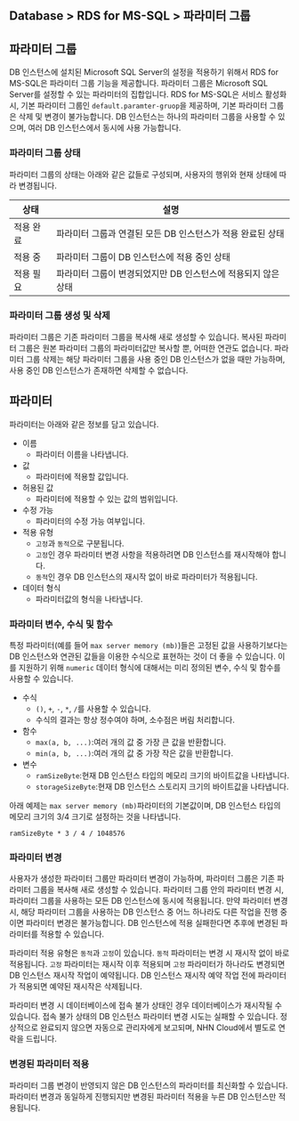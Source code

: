 ## Database > RDS for MS-SQL > 파라미터 그룹

## 파라미터 그룹

DB 인스턴스에 설치된 Microsoft SQL Server의 설정을 적용하기 위해서 RDS for MS-SQL은 파라미터 그룹 기능을 제공합니다. 파라미터 그룹은 Microsoft SQL Server를 설정할 수 있는 파라미터의 집합입니다.
RDS for MS-SQL은 서비스 활성화 시, 기본 파라미터 그룹인 `default.paramter-gruop`을 제공하며, 기본 파라미터 그룹은 삭제 및 변경이 불가능합니다.
DB 인스턴스는 하나의 파라미터 그룹을 사용할 수 있으며, 여러 DB 인스턴스에서 동시에 사용 가능합니다.

### 파라미터 그룹 상태

파라미터 그룹의 상태는 아래와 같은 값들로 구성되며, 사용자의 행위와 현재 상태에 따라 변경됩니다.

| 상태           | 설명                                  |
|--------------|-------------------------------------|
| 적용 완료        | 파라미터 그룹과 연결된 모든 DB 인스턴스가 적용 완료된 상태  |
| 적용 중         | 파라미터 그룹이 DB 인스턴스에 적용 중인 상태          |
| 적용 필요        | 파라미터 그룹이 변경되었지만 DB 인스턴스에 적용되지 않은 상태 |

### 파라미터 그룹 생성 및 삭제

파라미터 그룹은 기존 파라미터 그룹을 복사해 새로 생성할 수 있습니다. 복사된 파라미터 그룹은 원본 파라미터 그룹의 파라미터값만 복사할 뿐, 어떠한 연관도 없습니다.
파라미터 그룹 삭제는 해당 파라미터 그룹을 사용 중인 DB 인스턴스가 없을 때만 가능하며, 사용 중인 DB 인스턴스가 존재하면 삭제할 수 없습니다.

## 파라미터

파라미터는 아래와 같은 정보를 담고 있습니다.

* 이름
    * 파라미터 이름을 나타냅니다.
* 값
    * 파라미터에 적용할 값입니다.
* 허용된 값
    * 파라미터에 적용할 수 있는 값의 범위입니다.
* 수정 가능
    * 파라미터의 수정 가능 여부입니다.
* 적용 유형
    * `고정`과 `동적`으로 구분됩니다.
    * `고정`인 경우 파라미터 변경 사항을 적용하려면 DB 인스턴스를 재시작해야 합니다.
    * `동적`인 경우 DB 인스턴스의 재시작 없이 바로 파라미터가 적용됩니다.
* 데이터 형식
    * 파라미터값의 형식을 나타냅니다.

### 파라미터 변수, 수식 및 함수

특정 파라미터(예를 들어 `max server memory (mb)`)들은 고정된 값을 사용하기보다는 DB 인스턴스와 연관된 값들을 이용한 수식으로 표현하는 것이 더 좋을 수 있습니다. 이를 지원하기 위해 `numeric` 데이터 형식에 대해서는 미리 정의된 변수, 수식 및 함수를 사용할 수 있습니다.

* 수식
    * `()`, `+`, `-`, `*`, `/`를 사용할 수 있습니다.
    * 수식의 결과는 항상 정수여야 하며, 소수점은 버림 처리합니다.
* 함수
    * `max(a, b, ...)`:여러 개의 값 중 가장 큰 값을 반환합니다.
    * `min(a, b, ...)`:여러 개의 값 중 가장 작은 값을 반환합니다.
* 변수
    * `ramSizeByte`:현재 DB 인스턴스 타입의 메모리 크기의 바이트값을 나타냅니다.
    * `storageSizeByte`:현재 DB 인스턴스 스토리지 크기의 바이트값을 나타냅니다.

아래 예제는 `max server memory (mb)`파라미터의 기본값이며, DB 인스턴스 타입의 메모리 크기의 3/4 크기로 설정하는 것을 나타냅니다.
```
ramSizeByte * 3 / 4 / 1048576
```

### 파라미터 변경

사용자가 생성한 파라미터 그룹만 파라미터 변경이 가능하며, 파라미터 그룹은 기존 파라미터 그룹을 복사해 새로 생성할 수 있습니다.
파라미터 그룹 안의 파라미터 변경 시, 파라미터 그룹을 사용하는 모든 DB 인스턴스에 동시에 적용됩니다. 만약 파라미터 변경 시, 해당 파라미터 그룹을 사용하는 DB 인스턴스 중 어느 하나라도 다른 작업을 진행 중이면 파라미터 변경은 불가능합니다.
DB 인스턴스에 적용 실패한다면 추후에 변경된 파라미터를 적용할 수 있습니다.

파라미터 적용 유형은 `동적`과 `고정`이 있습니다.
`동적` 파라미터는 변경 시 재시작 없이 바로 적용됩니다.
`고정` 파라미터는 재시작 이후 적용되며 `고정` 파라미터가 하나라도 변경되면 DB 인스턴스 재시작 작업이 예약됩니다.
DB 인스턴스 재시작 예약 작업 전에 파라미터가 적용되면 예약된 재시작은 삭제됩니다.

파라미터 변경 시 데이터베이스에 접속 불가 상태인 경우 데이터베이스가 재시작될 수 있습니다.
접속 불가 상태의 DB 인스턴스 파라미터 변경 시도는 실패할 수 있습니다. 정상적으로 완료되지 않으면 자동으로 관리자에게 보고되며, NHN Cloud에서 별도로 연락을 드립니다.

### 변경된 파라미터 적용

파라미터 그룹 변경이 반영되지 않은 DB 인스턴스의 파라미터를 최신화할 수 있습니다.
파라미터 변경과 동일하게 진행되지만 변경된 파라미터 적용을 누른 DB 인스턴스만 적용됩니다.

